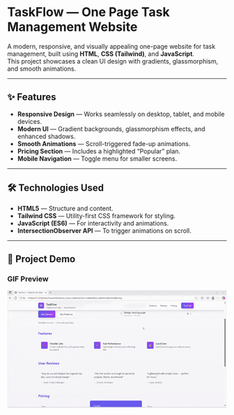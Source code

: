 # TaskFlow — One Page Task Management Website

A modern, responsive, and visually appealing one-page website for task management, built using **HTML**, **CSS (Tailwind)**, and **JavaScript**.  
This project showcases a clean UI design with gradients, glassmorphism, and smooth animations.

---

## ✨ Features
- **Responsive Design** — Works seamlessly on desktop, tablet, and mobile devices.
- **Modern UI** — Gradient backgrounds, glassmorphism effects, and enhanced shadows.
- **Smooth Animations** — Scroll-triggered fade-up animations.
- **Pricing Section** — Includes a highlighted “Popular” plan.
- **Mobile Navigation** — Toggle menu for smaller screens.

---

## 🛠️ Technologies Used
- **HTML5** — Structure and content.
- **Tailwind CSS** — Utility-first CSS framework for styling.
- **JavaScript (ES6)** — For interactivity and animations.
- **IntersectionObserver API** — To trigger animations on scroll.

---

## 🎥 Project Demo
### GIF Preview
![Project Demo](Demo.gif)
